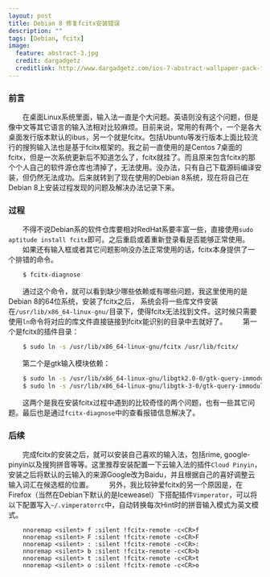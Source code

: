 ```yaml
---
layout: post
title: Debian 8 修复fcitx安装错误
description: ""
tags: [Debian, fcitx]
image:
  feature: abstract-3.jpg
  credit: dargadgetz
  creditlink: http://www.dargadgetz.com/ios-7-abstract-wallpaper-pack-for-iphone-5-and-ipod-touch-retina/
---
```


### 前言

　　在桌面Linux系统里面，输入法一直是个大问题。英语则没有这个问题，但是像中文等其它语言的输入法相对比较麻烦。目前来说，常用的有两个，一个是各大桌面发行版本默认的ibus，另一个就是fcitx。包括Ubuntu等发行版本上面比较流行的搜狗输入法也是基于fcitx框架的。我之前一直使用的是Centos 7桌面的fcitx，但是一次系统更新后不知道怎么了，fcitx就挂了。而且原来包含fcitx的那个个人自己的软件源仓库也清掉了，无法使用。没办法，只有自己下载源码编译安装，但仍然无法成功。后来就转到了现在使用的Debian 8系统，现在将自己在Debian 8上安装过程发现的问题及解决办法记录下来。

### 过程

　　不得不说Debian系的软件仓库要相对RedHat系要丰富一些，直接使用`sudo aptitude install fcitx`即可。之后重启或着重新登录看是否能够正常使用。
　　如果还有输入框或者其它问题影响没办法正常使用的话，fcitx本身提供了一个排错的命令。

```bash
    $ fcitx-diagnose
```

　　通过这个命令，就可以看到缺少哪些依赖或有哪些问题，我这里使用的是Debian 8的64位系统，安装了fcitx之后， 系统会将一些库文件安装在`/usr/lib/x86_64-linux-gnu/`目录下，使得fcitx无法找到文件。这时候只需要使用`ln`命令将对应的库文件直接链接到fcitx能识别的目录中去就好了。
　　第一个是fcitx的插件目录：

```bash
    $ sudo ln -s /usr/lib/x86_64-linux-gnu/fcitx /usr/lib/fcitx/
```

　　第二个是gtk输入模块依赖：

```bash
    $ sudo ln -s /usr/lib/x86_64-linux-gnu/libgtk2.0-0/gtk-query-immodules-2.0 /usr/bin/gtk-query-immodules-2.0
    $ sudo ln -s /usr/lib/x86_64-linux-gnu/libgtk-3-0/gtk-query-immodules-3.0 /usr/bin/gtk-query-immodules-3.0
```

　　这两个是我在安装fcitx过程中遇到的比较奇怪的两个问题，也有一些其它问题。最后也是通过`fcitx-diagnose`中的查看报错信息解决了。

### 后续

　　完成fcitx的安装之后，就可以安装自己喜欢的输入法，包括rime, google-pinyin以及搜狗拼音等等。这里推荐安装配置一下云输入法的插件`Cloud Pinyin`，安装之后将默认的云输入的来源Google改为Baidu，并且根据自己的喜好调整云输入词汇在候选框的位置。
　　另外，我比较钟爱fcitx的另一个原因是，在Firefox（当然在Debian下默认的是Iceweasel）下搭配插件`Vimperator`，可以将以下配置写入`~/.vimperatorrc`中，自动转换每次Hint时的拼音输入模式为英文模式。

```vim
    nnoremap <silent> f :silent !fcitx-remote -c<CR>f
    nnoremap <silent> F :silent !fcitx-remote -c<CR>F
    nnoremap <silent> : :silent !fcitx-remote -c<CR>:
    nnoremap <silent> b :silent !fcitx-remote -c<CR>b
    nnoremap <silent> t :silent !fcitx-remote -c<CR>t
    nnoremap <silent> o :silent !fcitx-remote -c<CR>o
```
